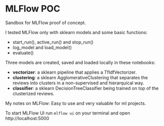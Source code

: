 # MLFlow POC
Sandbox for MLFlow proof of concept.

I tested MLFlow only with sklearn models and some basic functions:
- start_run(), active_run() and stop_run()
- log_model and load_model()
- evaluate()

Three models are created, saved and loaded locally in these notebooks:
- **vectorizer**: a sklearn pipeline that applies a TfIdfVectorizer.
- **clustering**: a sklearn AgglomerativeClustering that separates the reviews into clusters in a non-supervised and hierarquical way.
- **classifier**: a sklearn DecisionTreeClassifier being trained on top of the clusterized reviews.

My notes on MLFlow:
Easy to use and very valuable for ml projects.

To start MLFlow UI run `mlflow ui` on your terminal and open http://localhost:5000